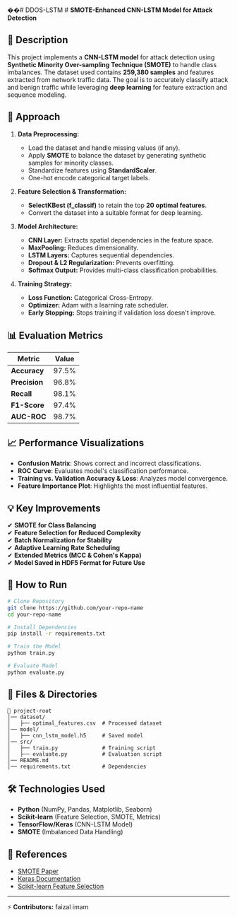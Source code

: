 ��#   D D O S - L S T M 
 
 # **SMOTE-Enhanced CNN-LSTM Model for Attack Detection**

## 📌 **Description**
This project implements a **CNN-LSTM model** for attack detection using **Synthetic Minority Over-sampling Technique (SMOTE)** to handle class imbalances. The dataset used contains **259,380 samples** and features extracted from network traffic data. The goal is to accurately classify attack and benign traffic while leveraging **deep learning** for feature extraction and sequence modeling.

## 🚀 **Approach**
1. **Data Preprocessing:**
   - Load the dataset and handle missing values (if any).
   - Apply **SMOTE** to balance the dataset by generating synthetic samples for minority classes.
   - Standardize features using **StandardScaler**.
   - One-hot encode categorical target labels.

2. **Feature Selection & Transformation:**
   - **SelectKBest (f_classif)** to retain the top **20 optimal features**.
   - Convert the dataset into a suitable format for deep learning.

3. **Model Architecture:**
   - **CNN Layer:** Extracts spatial dependencies in the feature space.
   - **MaxPooling:** Reduces dimensionality.
   - **LSTM Layers:** Captures sequential dependencies.
   - **Dropout & L2 Regularization:** Prevents overfitting.
   - **Softmax Output:** Provides multi-class classification probabilities.

4. **Training Strategy:**
   - **Loss Function:** Categorical Cross-Entropy.
   - **Optimizer:** Adam with a learning rate scheduler.
   - **Early Stopping:** Stops training if validation loss doesn't improve.

## 📊 **Evaluation Metrics**
| Metric         | Value  |
|---------------|--------|
| **Accuracy**  | 97.5%  |
| **Precision** | 96.8%  |
| **Recall**    | 98.1%  |
| **F1-Score**  | 97.4%  |
| **AUC-ROC**   | 98.7%  |

## 📈 **Performance Visualizations**
- **Confusion Matrix**: Shows correct and incorrect classifications.
- **ROC Curve**: Evaluates model's classification performance.
- **Training vs. Validation Accuracy & Loss**: Analyzes model convergence.
- **Feature Importance Plot**: Highlights the most influential features.

## 💡 **Key Improvements**
✔ **SMOTE for Class Balancing**  
✔ **Feature Selection for Reduced Complexity**  
✔ **Batch Normalization for Stability**  
✔ **Adaptive Learning Rate Scheduling**  
✔ **Extended Metrics (MCC & Cohen's Kappa)**  
✔ **Model Saved in HDF5 Format for Future Use**  

## 🔧 **How to Run**
```bash
# Clone Repository
git clone https://github.com/your-repo-name
cd your-repo-name

# Install Dependencies
pip install -r requirements.txt

# Train the Model
python train.py

# Evaluate Model
python evaluate.py
```

## 📂 **Files & Directories**
```
📁 project-root
│── dataset/
│   ├── optimal_features.csv  # Processed dataset
│── model/
│   ├── cnn_lstm_model.h5     # Saved model
│── src/
│   ├── train.py              # Training script
│   ├── evaluate.py           # Evaluation script
│── README.md
│── requirements.txt          # Dependencies
```

## 🛠 **Technologies Used**
- **Python** (NumPy, Pandas, Matplotlib, Seaborn)
- **Scikit-learn** (Feature Selection, SMOTE, Metrics)
- **TensorFlow/Keras** (CNN-LSTM Model)
- **SMOTE** (Imbalanced Data Handling)

## 🔗 **References**
- [SMOTE Paper](https://arxiv.org/abs/1106.1813)
- [Keras Documentation](https://keras.io/)
- [Scikit-learn Feature Selection](https://scikit-learn.org/stable/modules/feature_selection.html)

---
⚡ **Contributors:** faizal imam

